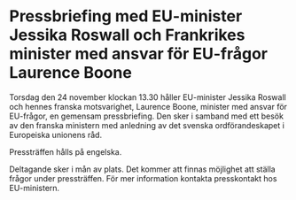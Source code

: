 # Pressbriefing med EU-minister Jessika Roswall och Frankrikes minister med ansvar för EU-frågor Laurence Boone

Torsdag den 24 november klockan 13.30 håller EU-minister Jessika Roswall och hennes franska motsvarighet, Laurence Boone, minister med ansvar för EU-frågor, en gemensam pressbriefing. Den sker i samband med ett besök av den franska ministern med anledning av det svenska ordförandeskapet i Europeiska unionens råd.

Pressträffen hålls på engelska.

Deltagande sker i mån av plats. Det kommer att finnas möjlighet att ställa frågor under pressträffen. För mer information kontakta presskontakt hos EU-ministern.
